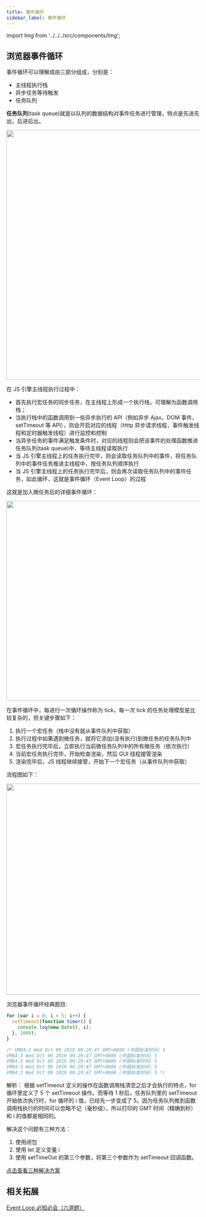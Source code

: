 ```yaml
---
title: 事件循环
sidebar_label: 事件循环
---
```


import Img from '../../../src/components/Img';

## 浏览器事件循环

事件循环可以理解成由三部分组成，分别是：

- 主线程执行栈
- 异步任务等待触发
- 任务队列

**任务队列**(task queue)就是以队列的数据结构对事件任务进行管理，特点是先进先出，后进后出。

<Img width="650" src="https://cosmos-x.oss-cn-hangzhou.aliyuncs.com/image61.png" />

在 JS 引擎主线程执行过程中：

- 首先执行宏任务的同步任务，在主线程上形成一个执行栈，可理解为函数调用栈；
- 当执行栈中的函数调用到一些异步执行的 API（例如异步 Ajax，DOM 事件，setTimeout 等 API），则会开启对应的线程（Http 异步请求线程，事件触发线程和定时器触发线程）进行监控和控制
- 当异步任务的事件满足触发条件时，对应的线程则会把该事件的处理函数推进任务队列(task queue)中，等待主线程读取执行
- 当 JS 引擎主线程上的任务执行完毕，则会读取任务队列中的事件，将任务队列中的事件任务推进主线程中，按任务队列顺序执行
- 当 JS 引擎主线程上的任务执行完毕后，则会再次读取任务队列中的事件任务，如此循环，这就是事件循环（Event Loop）的过程

这就是加入微任务后的详细事件循环：

<Img width="520" src='https://cosmos-x.oss-cn-hangzhou.aliyuncs.com/1Bf7ar.jpg'/>

在事件循环中，每进行一次循环操作称为 tick，每一次 tick 的任务处理模型是比较复杂的，但关键步骤如下：

1. 执行一个宏任务（栈中没有就从事件队列中获取）
2. 执行过程中如果遇到微任务，就将它添加(没有执行)到微任务的任务队列中
3. 宏任务执行完毕后，立即执行当前微任务队列中的所有微任务（依次执行）
4. 当前宏任务执行完毕，开始检查渲染，然后 GUI 线程接管渲染
5. 渲染完毕后，JS 线程继续接管，开始下一个宏任务（从事件队列中获取）

流程图如下：

<Img width="550" src='https://cosmos-x.oss-cn-hangzhou.aliyuncs.com/image63.png'/>

浏览器事件循环经典题目:

```js
for (var i = 0; i < 5; i++) {
  setTimeout(function timer() {
    console.log(new Date(), i);
  }, 1000);
}

/* VM84:3 Wed Oct 09 2019 09:29:47 GMT+0800 (中国标准时间) 5
VM84:3 Wed Oct 09 2019 09:29:47 GMT+0800 (中国标准时间) 5
VM84:3 Wed Oct 09 2019 09:29:47 GMT+0800 (中国标准时间) 5
VM84:3 Wed Oct 09 2019 09:29:47 GMT+0800 (中国标准时间) 5
VM84:3 Wed Oct 09 2019 09:29:47 GMT+0800 (中国标准时间) 5 */
```

解析： 根据 setTimeout 定义的操作在函数调用栈清空之后才会执行的特点，for 循环里定义了 5 个 setTimeout 操作。而等待 1 秒后，任务队列里的 setTimeout 开始依次执行时，for 循环的 i 值，已经先一步变成了 5。因为任务队列推到函数调用栈执行的时间可以忽略不记（毫秒级），所以打印的 GMT 时间（精确到秒）和 i 的值都是相同的。

解决这个问题有三种方法：

1. 使用闭包
2. 使用 let 定义变量 i
3. 使用 setTimeOut 的第三个参数，将第三个参数作为 setTimeout 回调函数。

[点击查看三种解决方案](https://thinkbucket.github.io/docsite/blog/for循环中的setTimeout)

## 相关拓展

[Event Loop 必知必会（六道题）](https://zhuanlan.zhihu.com/p/34182184)
